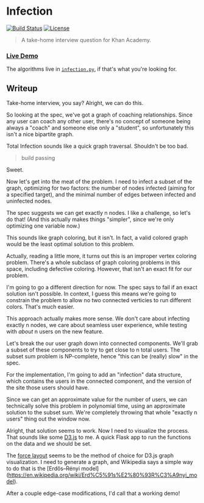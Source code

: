 Infection
=========

[![Build Status](https://img.shields.io/travis/nickfrostatx/infection.svg)](https://travis-ci.org/nickfrostatx/infection)
[![License](https://img.shields.io/badge/license-MIT-blue.svg)](https://raw.githubusercontent.com/nickfrostatx/infection/master/LICENSE)

> A take-home interview question for Khan Academy.

### [Live Demo](https://lit-basin-6396.herokuapp.com/)

The algorithms live in [``infection.py``](infection.py), if that's what you're
looking for.

Writeup
-------

Take-home interview, you say? Alright, we can do this.

So looking at the spec, we've got a graph of coaching relationships. Since any
user can coach any other user, there's no concept of someone being always a
"coach" and someone else only a "student", so unfortunately this isn't a nice
bipartite graph.

Total Infection sounds like a quick graph traversal. Shouldn't be too bad.

> build passing

Sweet.

Now let's get into the meat of the problem. I need to infect a subset of the
graph, optimizing for two factors: the number of nodes infected (aiming for a
specified target), and the minimal number of edges between infected and
uninfected nodes.

The spec suggests we can get exactly n nodes. I like a challenge, so let's do
that! (And this actually makes things "simpler", since we're only optimizing
one variable now.)

This sounds like graph coloring, but it isn't. In fact, a valid colored graph
would be the least optimal solution to this problem.

Actually, reading a little more, it turns out this is an improper vertex
coloring problem. There's a whole subclass of graph coloring problems in this
space, including defective coloring. However, that isn't an exact fit for our
problem.

I'm going to go a different direction for now. The spec says to fail if an exact
solution isn't possible. In context, I guess this means we're going to constrain
the problem to allow no two connected verticies to run different colors. That's
much easier.

This approach actually makes more sense. We don't care about infecting exactly
n nodes, we care about seamless user experience, while testing with *about* n
users on the new feature.

Let's break the our user graph down into connected components. We'll grab a
subset of these components to try to get close to n total users. The subset sum
problem is NP-complete, hence "this can be (really) slow" in the spec.

For the implementation, I'm going to add an "infection" data structure, which
contains the users in the connected component, and the version of the site those
users should have.

Since we can get an approximate value for the number of users, we can
technically solve this problem in polynomial time, using an approximate solution
to the subset sum. We're completely throwing that whole "exactly n users" thing
out the window now.

Alright, that solution seems to work. Now I need to visualize the process. That
sounds like some [D3.js](http://d3js.org/) to me. A quick Flask app to run the
functions on the data and we should be set.

The [force layout](https://github.com/mbostock/d3/wiki/Force-Layout) seems to be
the method of choice for D3.js graph visualization. I need to generate a graph,
and Wikipedia says a simple way to do that is the [Erdős–Rényi model]
(https://en.wikipedia.org/wiki/Erd%C5%91s%E2%80%93R%C3%A9nyi_model).

After a couple edge-case modifications, I'd call that a working demo!
